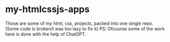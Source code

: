 # my-htmlcssjs-apps
Those are some of my html, css, projects, packed into one single repo. (Some code is broken/I was too lazy to fix it)
PS: Ofcourse some of the work here is done with the help of ChatGPT.
